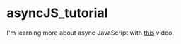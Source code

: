 # asyncJS_tutorial

I'm learning more about async JavaScript with [this](https://www.youtube.com/watch?v=PoRJizFvM7s&ab_channel=TraversyMedia) video.
